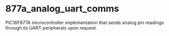 # 877a_analog_uart_comms
PIC16F877A microcontroller implementation that sends analog pin readings through its UART peripherals upon request.

